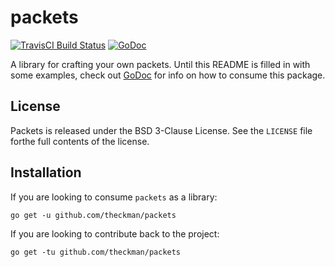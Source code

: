 # packets
[![TravisCI Build Status](https://img.shields.io/travis/theckman/packets/master.svg?style=flat)](https://travis-ci.org/theckman/packets)
[![GoDoc](https://img.shields.io/badge/godspeed-GoDoc-blue.svg?style=flat)](https://godoc.org/github.com/theckman/packets)

A library for crafting your own packets. Until this README is filled in with some examples, check out [GoDoc](https://godoc.org/github.com/theckman/packets) for info on how to consume this package.

## License

Packets is released under the BSD 3-Clause License. See the `LICENSE` file forthe full contents of the license.

## Installation

If you are looking to consume `packets` as a library:

```
go get -u github.com/theckman/packets
```

If you are looking to contribute back to the project:

```
go get -tu github.com/theckman/packets
```
